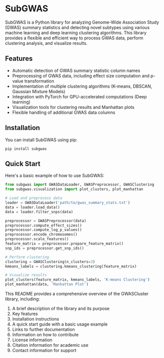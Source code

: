 # SubGWAS

SubGWAS is a Python library for analyzing Genome-Wide Association Study (GWAS) summary statistics and detecting novel subtypes using various machine learning and deep learning clustering algorithms. This library provides a flexible and efficient way to process GWAS data, perform clustering analysis, and visualize results.

## Features

- Automatic detection of GWAS summary statistic column names
- Preprocessing of GWAS data, including effect size computation and p-value transformation
- Implementation of multiple clustering algorithms (K-means, DBSCAN, Gaussian Mixture Models)
- Integration with PyTorch for GPU-accelerated computations (Deep learning)
- Visualization tools for clustering results and Manhattan plots
- Flexible handling of additional GWAS data columns

## Installation

You can install SubGWAS using pip:

```
pip install subgwas
```

## Quick Start

Here's a basic example of how to use SubGWAS:

```python
from subgwas import GWASDataLoader, GWASPreprocessor, GWASClustering
from subgwas.visualization import plot_clusters, plot_manhattan

# Load and preprocess data
loader = GWASDataLoader('path/to/gwas_summary_stats.txt')
data = loader.load_data()
data = loader.filter_snps(data)

preprocessor = GWASPreprocessor(data)
preprocessor.compute_effect_sizes()
preprocessor.compute_log_p_values()
preprocessor.encode_chromosomes()
preprocessor.scale_features()
feature_matrix = preprocessor.prepare_feature_matrix()
snp_ids = preprocessor.get_snp_ids()

# Perform clustering
clustering = GWASClustering(n_clusters=3)
kmeans_labels = clustering.kmeans_clustering(feature_matrix)

# Visualize results
plot_clusters(feature_matrix, kmeans_labels, 'K-means Clustering')
plot_manhattan(data, 'Manhattan Plot')
```

This README provides a comprehensive overview of the GWASCluster library, including:

1. A brief description of the library and its purpose
2. Key features
3. Installation instructions
4. A quick start guide with a basic usage example
5. Links to further documentation
6. Information on how to contribute
7. License information
8. Citation information for academic use
9. Contact information for support
